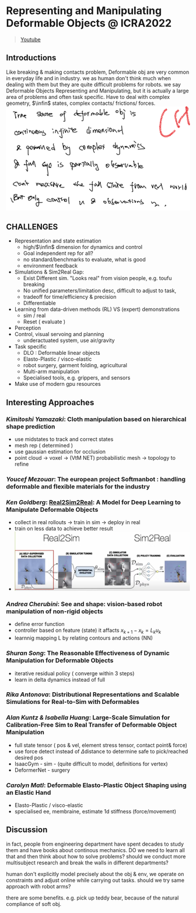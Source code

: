 # Representing and Manipulating Deformable Objects @ ICRA2022
> [Youtube](https://www.youtube.com/watch?v=Ir0hUawBWrQ)


## Introductions
Like breaking & making contacts problem, Deformable obj are very common in everyday life and in industry. we as human don't think much when dealing with them but they are quite difficult problems for robots.
we say  Deformable Objects Representing and Manipulating, but it is actually a large area of problems and often task specific.
Have to deal with complex geometry, $\infin$ states, complex contacts/ frictions/ forces.
![](images/bg1.png)



## CHALLENGES
* Representation and state estimation
  * high/$\infin$ dimension for dynamics and control
  * Goal independent rep for all?
  * no standard/benchmarks to evaluate, what is good
  * environment feedback
* Simulations & Sim2Real Gap:
  * Exist Different sim. "Looks real" from vision people, e.g. toufu breaking
  * No unified parameters/limitation desc, difficult to adjust to task,
  * tradeoff for time/efficiency & precision
  * Differentiable
  <!-- * doufu -->
  <!-- * Simulation and modeling
  * Transfer from simulation to reality -->
* Learning from data-driven methods (RL) VS (expert) demonstrations
  * sim / real
  * Reset ( evaluate )
* Perception
  <!-- *  : state tracking, parameter identification, property detection (e.g. landmarks for garments) and classification, etc. -->
* Control, visual servoing and planning
  * underactuated system, use air/gravity
* Task specific
  * DLO : Deformable linear objects
  * Elasto-Plastic / visco-elastic <!--( deformation & applied force rate (in/)dependent) -->
  * robot surgery, garment folding, agricultural
  * Multi-arm manipulation
  * Specialised tools, e.g. grippers, and sensors
* Make use of modern gpu resources


## Interesting Approaches
### _Kimitoshi Yamazaki_: Cloth manipulation based on hierarchical shape prediction
  * use midstates to track and correct states
  * mesh rep ( determined )
  * use gaussian estimation for occlusion
  * point cloud -> voxel -> (VtM NET) probabilistic mesh -> topology to refine
### _Youcef Mezouar_: The european project Softmanbot : handling deformable and flexible materials for the industry
### _Ken Goldberg_: <u>Real2Sim2Real</u>: A Model for Deep Learning to Manipulate Deformable Objects
  * collect in real rollouts -> train in sim -> deploy in real
  * train on less data to achieve better result
  * ![](images/real2sim2real.png)
### _Andrea Cherubini_: See and shape: vision-based robot manipulation of non-rigid objects
  * define error function
  * controller based on feature (state) it affacts $x_{k+1} -x_k=L_k u_k$
  * learnnig mapping L by relating contours and actions (NN)
### _Shuran Song_: The Reasonable Effectiveness of Dynamic Manipulation for Deformable Objects
  * iterative residual policy ( converge within 3 steps)
  * learn in delta dynamics instead of full
### _Rika Antonova_: Distributional Representations and Scalable Simulations for Real-to-Sim with Deformables
### _Alan Kuntz & Isabella Huang_: Large-Scale Simulation for Calibration-Free Sim to Real Transfer of Deformable Object Manipulation
  <!-- tofu example -->
  * full state tensor ( pos & vel, element stress tensor, contact point& force)
  * use force detect instead of $\Delta$distance to determine safe to pick/reached desired pos
  * IsaacGym - sim - (quite difficult to model, definitions for vertex)
  * DeformerNet - surgery
### _Carolyn Matl_: Deformable Elasto-Plastic Object Shaping using an Elastic Hand
  * Elasto-Plastic / visco-elastic <!--( deformation & applied force rate (in/)dependent) -->
  * specialised ee, membraine, estimate 1d stiffness (force/movement)

## Discussion

in fact, people from engineering department have spent decades to study them and have books about continous mechanics. DO we need to learn all that and then think about how to solve problems? should we conduct more multisubject research and break the walls in different departments?

human don't explicitly model precisely about the obj & env, we operate on constraints and adjust online while carrying out tasks. should we try same approach with robot arms?

there are some benefits. e.g. pick up teddy bear, because of the natural compliance of soft obj.

<!-- ## @ ICRA2023

**i)** How to tractably represent the state of a deformable object?

**ii)** How to model and simulate its highly complex and non-linear dynamics?

**iii)** What hardware tools and platforms are best suited for grasping and manipulating? -->